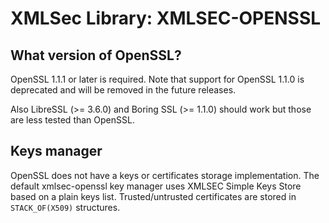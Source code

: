 # XMLSec Library: XMLSEC-OPENSSL

## What version of OpenSSL?
OpenSSL 1.1.1 or later is required. Note that support for OpenSSL 1.1.0 is
deprecated and will be removed in the future releases.

Also LibreSSL (>= 3.6.0) and Boring SSL (>= 1.1.0) should work but those are
less tested than OpenSSL.

## Keys manager
OpenSSL does not have a keys or certificates storage implementation. The
default xmlsec-openssl key manager uses XMLSEC Simple Keys Store based on
a plain keys list. Trusted/untrusted certificates are stored in `STACK_OF(X509)`
structures.
